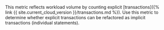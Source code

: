This metric reflects workload volume by counting explicit [transactions]({% link {{ site.current_cloud_version }}/transactions.md %}). Use this metric to determine whether explicit transactions can be refactored as implicit transactions (individual statements).